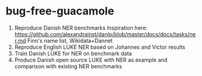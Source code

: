 # bug-free-guacamole

1) Reproduce Danish NER benchmarks Inspiration here: https://github.com/alexandrainst/danlp/blob/master/docs/docs/tasks/ner.md Finn's name list, Wikidata+Dannet
2) Reproduce English LUKE NER based on Johannes and Victor results
3) Train Danish LUKE for NER on benchmark data 
4) Produce Danish open source LUKE with NER as example and comparison with existing NER benchmarks
